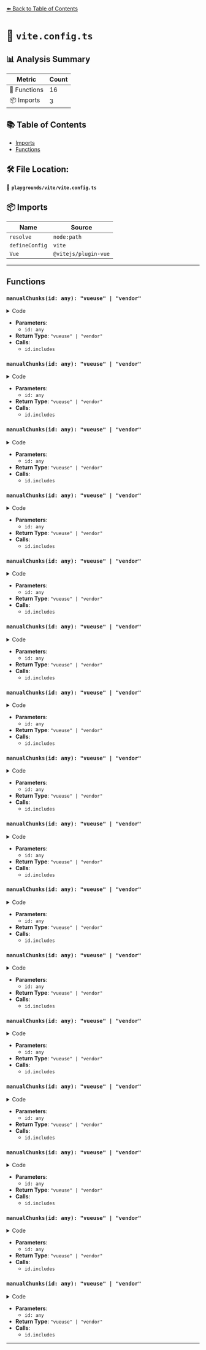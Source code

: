 [⬅️ Back to Table of Contents](../../index.md)

# 📄 `vite.config.ts`

## 📊 Analysis Summary

| Metric | Count |
|--------|-------|
| 🔧 Functions | 16 |
| 📦 Imports | 3 |

## 📚 Table of Contents

- [Imports](#imports)
- [Functions](#functions)

## 🛠️ File Location:
📂 **`playgrounds/vite/vite.config.ts`**

## 📦 Imports

| Name | Source |
|------|--------|
| `resolve` | `node:path` |
| `defineConfig` | `vite` |
| `Vue` | `@vitejs/plugin-vue` |


---

## Functions

### `manualChunks(id: any): "vueuse" | "vendor"`

<details><summary>Code</summary>

```ts
(id) => {
          if (id.includes('@vueuse/'))
            return 'vueuse'
          else
            return 'vendor'
        }
```
</details>

- **Parameters**:
  - `id: any`
- **Return Type**: `"vueuse" | "vendor"`
- **Calls**:
  - `id.includes`
### `manualChunks(id: any): "vueuse" | "vendor"`

<details><summary>Code</summary>

```ts
(id) => {
          if (id.includes('@vueuse/'))
            return 'vueuse'
          else
            return 'vendor'
        }
```
</details>

- **Parameters**:
  - `id: any`
- **Return Type**: `"vueuse" | "vendor"`
- **Calls**:
  - `id.includes`
### `manualChunks(id: any): "vueuse" | "vendor"`

<details><summary>Code</summary>

```ts
(id) => {
          if (id.includes('@vueuse/'))
            return 'vueuse'
          else
            return 'vendor'
        }
```
</details>

- **Parameters**:
  - `id: any`
- **Return Type**: `"vueuse" | "vendor"`
- **Calls**:
  - `id.includes`
### `manualChunks(id: any): "vueuse" | "vendor"`

<details><summary>Code</summary>

```ts
(id) => {
          if (id.includes('@vueuse/'))
            return 'vueuse'
          else
            return 'vendor'
        }
```
</details>

- **Parameters**:
  - `id: any`
- **Return Type**: `"vueuse" | "vendor"`
- **Calls**:
  - `id.includes`
### `manualChunks(id: any): "vueuse" | "vendor"`

<details><summary>Code</summary>

```ts
(id) => {
          if (id.includes('@vueuse/'))
            return 'vueuse'
          else
            return 'vendor'
        }
```
</details>

- **Parameters**:
  - `id: any`
- **Return Type**: `"vueuse" | "vendor"`
- **Calls**:
  - `id.includes`
### `manualChunks(id: any): "vueuse" | "vendor"`

<details><summary>Code</summary>

```ts
(id) => {
          if (id.includes('@vueuse/'))
            return 'vueuse'
          else
            return 'vendor'
        }
```
</details>

- **Parameters**:
  - `id: any`
- **Return Type**: `"vueuse" | "vendor"`
- **Calls**:
  - `id.includes`
### `manualChunks(id: any): "vueuse" | "vendor"`

<details><summary>Code</summary>

```ts
(id) => {
          if (id.includes('@vueuse/'))
            return 'vueuse'
          else
            return 'vendor'
        }
```
</details>

- **Parameters**:
  - `id: any`
- **Return Type**: `"vueuse" | "vendor"`
- **Calls**:
  - `id.includes`
### `manualChunks(id: any): "vueuse" | "vendor"`

<details><summary>Code</summary>

```ts
(id) => {
          if (id.includes('@vueuse/'))
            return 'vueuse'
          else
            return 'vendor'
        }
```
</details>

- **Parameters**:
  - `id: any`
- **Return Type**: `"vueuse" | "vendor"`
- **Calls**:
  - `id.includes`
### `manualChunks(id: any): "vueuse" | "vendor"`

<details><summary>Code</summary>

```ts
(id) => {
          if (id.includes('@vueuse/'))
            return 'vueuse'
          else
            return 'vendor'
        }
```
</details>

- **Parameters**:
  - `id: any`
- **Return Type**: `"vueuse" | "vendor"`
- **Calls**:
  - `id.includes`
### `manualChunks(id: any): "vueuse" | "vendor"`

<details><summary>Code</summary>

```ts
(id) => {
          if (id.includes('@vueuse/'))
            return 'vueuse'
          else
            return 'vendor'
        }
```
</details>

- **Parameters**:
  - `id: any`
- **Return Type**: `"vueuse" | "vendor"`
- **Calls**:
  - `id.includes`
### `manualChunks(id: any): "vueuse" | "vendor"`

<details><summary>Code</summary>

```ts
(id) => {
          if (id.includes('@vueuse/'))
            return 'vueuse'
          else
            return 'vendor'
        }
```
</details>

- **Parameters**:
  - `id: any`
- **Return Type**: `"vueuse" | "vendor"`
- **Calls**:
  - `id.includes`
### `manualChunks(id: any): "vueuse" | "vendor"`

<details><summary>Code</summary>

```ts
(id) => {
          if (id.includes('@vueuse/'))
            return 'vueuse'
          else
            return 'vendor'
        }
```
</details>

- **Parameters**:
  - `id: any`
- **Return Type**: `"vueuse" | "vendor"`
- **Calls**:
  - `id.includes`
### `manualChunks(id: any): "vueuse" | "vendor"`

<details><summary>Code</summary>

```ts
(id) => {
          if (id.includes('@vueuse/'))
            return 'vueuse'
          else
            return 'vendor'
        }
```
</details>

- **Parameters**:
  - `id: any`
- **Return Type**: `"vueuse" | "vendor"`
- **Calls**:
  - `id.includes`
### `manualChunks(id: any): "vueuse" | "vendor"`

<details><summary>Code</summary>

```ts
(id) => {
          if (id.includes('@vueuse/'))
            return 'vueuse'
          else
            return 'vendor'
        }
```
</details>

- **Parameters**:
  - `id: any`
- **Return Type**: `"vueuse" | "vendor"`
- **Calls**:
  - `id.includes`
### `manualChunks(id: any): "vueuse" | "vendor"`

<details><summary>Code</summary>

```ts
(id) => {
          if (id.includes('@vueuse/'))
            return 'vueuse'
          else
            return 'vendor'
        }
```
</details>

- **Parameters**:
  - `id: any`
- **Return Type**: `"vueuse" | "vendor"`
- **Calls**:
  - `id.includes`
### `manualChunks(id: any): "vueuse" | "vendor"`

<details><summary>Code</summary>

```ts
(id) => {
          if (id.includes('@vueuse/'))
            return 'vueuse'
          else
            return 'vendor'
        }
```
</details>

- **Parameters**:
  - `id: any`
- **Return Type**: `"vueuse" | "vendor"`
- **Calls**:
  - `id.includes`

---